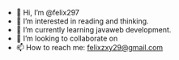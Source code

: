 - 👋 Hi, I’m @felix297
- 👀 I’m interested in reading and thinking.
- 🌱 I’m currently learning javaweb development.
- 💞️ I’m looking to collaborate on 
- 📫 How to reach me: felixzxy29@gmail.com

<!---
felix297/felix297 is a ✨ special ✨ repository because its `README.md` (this file) appears on your GitHub profile.
You can click the Preview link to take a look at your changes.
--->
